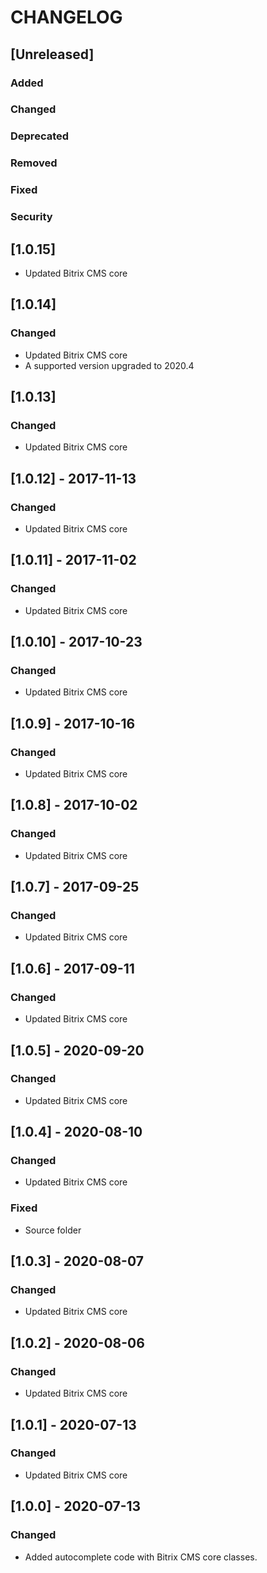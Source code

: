 # CHANGELOG

## [Unreleased]
### Added

### Changed

### Deprecated

### Removed

### Fixed

### Security
## [1.0.15]
- Updated Bitrix CMS core

## [1.0.14]
### Changed
- Updated Bitrix CMS core
- A supported version upgraded to 2020.4

## [1.0.13]
### Changed
- Updated Bitrix CMS core

## [1.0.12] - 2017-11-13
### Changed
- Updated Bitrix CMS core

## [1.0.11] - 2017-11-02
### Changed
- Updated Bitrix CMS core

## [1.0.10] - 2017-10-23
### Changed
- Updated Bitrix CMS core

## [1.0.9] - 2017-10-16
### Changed
- Updated Bitrix CMS core

## [1.0.8] - 2017-10-02
### Changed
- Updated Bitrix CMS core

## [1.0.7] - 2017-09-25
### Changed
- Updated Bitrix CMS core

## [1.0.6] - 2017-09-11
### Changed
- Updated Bitrix CMS core

## [1.0.5] - 2020-09-20
### Changed
- Updated Bitrix CMS core

## [1.0.4] - 2020-08-10
### Changed
- Updated Bitrix CMS core

### Fixed
- Source folder

## [1.0.3] - 2020-08-07
### Changed
- Updated Bitrix CMS core

## [1.0.2] - 2020-08-06
### Changed
- Updated Bitrix CMS core

## [1.0.1] - 2020-07-13
### Changed
- Updated Bitrix CMS core

## [1.0.0] - 2020-07-13
### Changed
- Added autocomplete code with Bitrix CMS core classes. 